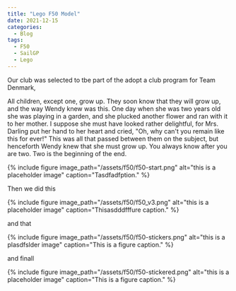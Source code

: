 ```yaml
---
title: "Lego F50 Model"
date: 2021-12-15
categories:
  - Blog
tags:
  - F50
  - SailGP
  - Lego
---
```


Our club was selected to tbe part of the adopt a club program for Team Denmark, 

All children, except one, grow up. They soon know that they will grow up, and the way Wendy knew was this. One day when she was two years old she was playing in a garden, and she plucked another flower and ran with it to her mother. I suppose she must have looked rather delightful, for Mrs. Darling put her hand to her heart and cried, "Oh, why can't you remain like this for ever!" This was all that passed between them on the subject, but henceforth Wendy knew that she must grow up. You always know after you are two. Two is the beginning of the end.

{% include figure image_path="/assets/f50/f50-start.png" alt="this is a placeholder image" caption="Tasdfadfption." %}

Then we did this


{% include figure image_path="/assets/f50/f50_v3.png" alt="this is a placeholder image" caption="Thisasdddfffure caption." %}

and that

{% include figure image_path="/assets/f50/f50-stickers.png" alt="this is a plasdfslder image" caption="This is a figure caption." %}

and finall

{% include figure image_path="/assets/f50/f50-stickered.png" alt="this is a placeholder image" caption="This is a figure caption." %}